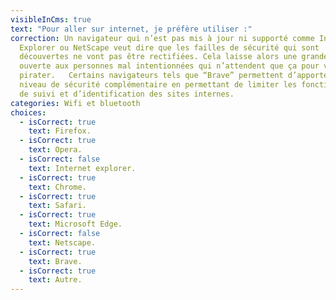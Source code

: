 ```yaml
---
visibleInCms: true
text: "Pour aller sur internet, je préfère utiliser :"
correction: Un navigateur qui n’est pas mis à jour ni supporté comme Internet
  Explorer ou NetScape veut dire que les failles de sécurité qui sont
  découvertes ne vont pas être rectifiées. Cela laisse alors une grande porte
  ouverte aux personnes mal intentionnées qui n’attendent que ça pour vous
  pirater.   Certains navigateurs tels que “Brave” permettent d’apporter un
  niveau de sécurité complémentaire en permettant de limiter les fonctionnalités
  de suivi et d’identification des sites internes.
categories: Wifi et bluetooth
choices:
  - isCorrect: true
    text: Firefox.
  - isCorrect: true
    text: Opera.
  - isCorrect: false
    text: Internet explorer.
  - isCorrect: true
    text: Chrome.
  - isCorrect: true
    text: Safari.
  - isCorrect: true
    text: Microsoft Edge.
  - isCorrect: false
    text: Netscape.
  - isCorrect: true
    text: Brave.
  - isCorrect: true
    text: Autre.
---
```


